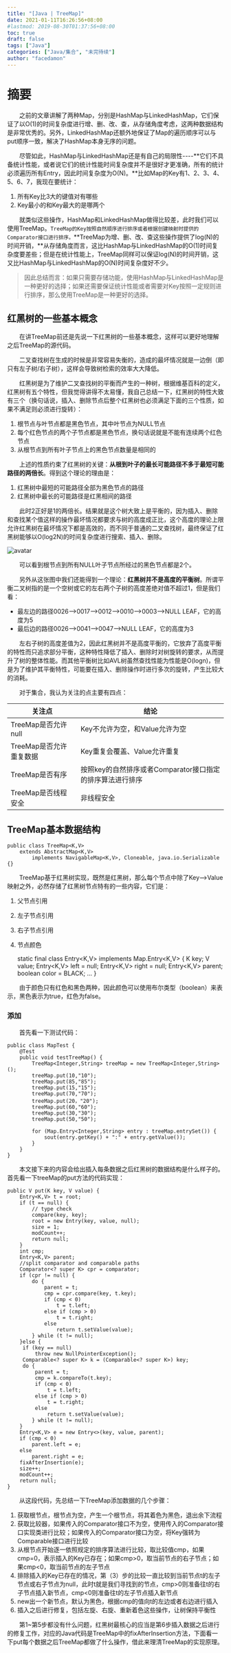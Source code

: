 ```yaml
---
title: "[Java | TreeMap]"
date: 2021-01-11T16:26:56+08:00
#lastmod: 2019-08-30T01:37:56+08:00
toc: true
draft: false
tags: ["Java"]
categories: ["Java/集合", "未完待续"]
author: "facedamon"
---
```


# 摘要

&emsp;&emsp;之前的文章讲解了两种Map，分别是HashMap与LinkedHashMap，它们保证了以O(1)的时间复杂度进行增、删、改、查，从存储角度考虑，这两种数据结构是非常优秀的。另外，LinkedHashMap还额外地保证了Map的遍历顺序可以与put顺序一致，解决了HashMap本身无序的问题。

&emsp;&emsp;尽管如此，HashMap与LinkedHashMap还是有自己的局限性----**它们不具备统计性能，或者说它们的统计性能时间复杂度并不是很好才更准确，所有的统计必须遍历所有Entry，因此时间复杂度为O(N)。**比如Map的Key有1、2、3、4、5、6、7，我现在要统计：

1. 所有Key比3大的键值对有哪些
2. Key最小的和Key最大的是哪两个

&emsp;&emsp;就类似这些操作，HashMap和LinkedHashMap做得比较差，此时我们可以使用TreeMap。`TreeMap的Key按照自然顺序进行排序或者根据创建映射时提供的Comparator接口进行排序。`**TreeMap为增、删、改、查这些操作提供了log(N)的时间开销，**从存储角度而言，这比HashMap与LinkedHashMap的O(1)时间复杂度要差些；但是在统计性能上，TreeMap同样可以保证log(N)的时间开销，这又比HashMap与LinkedHashMap的O(N)时间复杂度好不少。

> 因此总结而言：如果只需要存储功能，使用HashMap与LinkedHashMap是一种更好的选择；如果还需要保证统计性能或者需要对Key按照一定规则进行排序，那么使用TreeMap是一种更好的选择。

## 红黑树的一些基本概念

&emsp;&emsp;在讲TreeMap前还是先说一下红黑树的一些基本概念，这样可以更好地理解之后TreeMap的源代码。

&emsp;&emsp;二叉查找树在生成的时候是非常容易失衡的，造成的最坏情况就是一边倒（即只有左子树/右子树），这样会导致树检索的效率大大降低。

&emsp;&emsp;红黑树是为了维护二叉查找树的平衡而产生的一种树，根据维基百科的定义，红黑树有五个特性，但我觉得讲得不太易懂，我自己总结一下，红黑树的特性大致有三个（换句话说，插入、删除节点后整个红黑树也必须满足下面的三个性质，如果不满足则必须进行旋转）：

1. 根节点与叶节点都是黑色节点，其中叶节点为NULL节点
2. 每个红色节点的两个子节点都是黑色节点，换句话说就是不能有连续两个红色节点
3. 从根节点到所有叶子节点上的黑色节点数量是相同的

&emsp;&emsp;上述的性质约束了红黑树的关键：**从根到叶子的最长可能路径不多于最短可能路径的两倍长**。得到这个理论的理由是：

1. 红黑树中最短的可能路径全部为黑色节点的路径
2. 红黑树中最长的可能路径是红黑相间的路径

&emsp;&emsp;此时2正好是1的两倍长。结果就是这个树大致上是平衡的，因为插入、删除和查找某个值这样的操作最坏情况都要求与树的高度成正比，这个高度的理论上限允许红黑树在最坏情况下都是高效的，而不同于普通的二叉查找树，最终保证了红黑树能够以O(log2N)的时间复杂度进行搜索、插入、删除。

![avatar](https://cdn.jsdelivr.net/gh/facedamon/markdownps2@master/collection/801753-20170517224514744-1577819946.jpg)

&emsp;&emsp;可以看到根节点到所有NULL叶子节点所经过的黑色节点都是2个。

&emsp;&emsp;另外从这张图中我们还能得到一个理论：**红黑树并不是高度的平衡树**。所谓平衡二叉树指的是一个空树或它的左右两个子树的高度差绝对值不超过1，但是我们看：

- 最左边的路径0026-->0017-->0012-->0010-->0003-->NULL LEAF，它的高度为5
- 最后边的路径0026-->0041-->0047-->NULL LEAF，它的高度为3

&emsp;&emsp;左右子树的高度差值为2，因此红黑树并不是高度平衡的，它放弃了高度平衡的特性而只追求部分平衡，这种特性降低了插入、删除时对树旋转的要求，从而提升了树的整体性能。而其他平衡树比如AVL树虽然查找性能为性能是O(logn)，但是为了维护其平衡特性，可能要在插入、删除操作时进行多次的旋转，产生比较大的消耗。

&emsp;&emsp;对于集合，我认为关注的点主要有四点：

|关注点|结论|
|---|---|
|TreeMap是否允许null|Key不允许为空，和Value允许为空|
|TreeMap是否允许重复数据|Key重复会覆盖、Value允许重复|
|TreeMap是否有序|按照key的自然排序或者Comparator接口指定的排序算法进行排序|
|TreeMap是否线程安全|非线程安全|

## TreeMap基本数据结构

    public class TreeMap<K,V>
        extends AbstractMap<K,V>
            implements NavigableMap<K,V>, Cloneable, java.io.Serializable {}

&emsp;&emsp;TreeMap基于红黑树实现，既然是红黑树，那么每个节点中除了Key-->Value映射之外，必然存储了红黑树节点特有的一些内容，它们是：

1. 父节点引用
2. 左子节点引用
3. 右子节点引用
4. 节点颜色

    static final class Entry<K,V> implements Map.Entry<K,V> {
        K key;
        V value;
        Entry<K,V> left = null;
        Entry<K,V> right = null;
        Entry<K,V> parent;
        boolean color = BLACK;
        ...
    }

&emsp;&emsp;由于颜色只有红色和黑色两种，因此颜色可以使用布尔类型（boolean）来表示，黑色表示为true，红色为false。

### 添加

&emsp;&emsp;首先看一下测试代码：

    public class MapTest {
        @Test
        public void testTreeMap() {
            TreeMap<Integer,String> treeMap = new TreeMap<Integer,String>();
            treeMap.put(10,"10");
            treeMap.put(85,"85");
            treeMap.put(15,"15");
            treeMap.put(70,"70");
            treeMap.put(20，"20");
            treeMap.put(60,"60");
            treeMap.put(30,"30");
            treeMap.put(50,"50");

            for (Map.Entry<Integer,String> entry : treeMap.entrySet()) {
                sout(entry.getKey() + ":" + entry.getValue());
            }
        }
    }

&emsp;&emsp;本文接下来的内容会给出插入每条数据之后红黑树的数据结构是什么样子的。首先看一下treeMap的put方法的代码实现：

    public V put(K key, V value) {
        Entry<K,V> t = root;
        if (t == null) {
            // type check
            compare(key, key);
            root = new Entry(key, value, null);
            size = 1;
            modCount++;
            return null;
        }
        int cmp;
        Entry<K,V> parent;
        //split comparator and comparable paths
        Comparator<? super K> cpr = comparator;
        if (cpr != null) {
            do {
                parent = t;
                cmp = cpr.compare(key, t.key);
                if (cmp < 0) 
                    t = t.left;
                else if (cmp > 0)
                    t = t.right;
                else
                    return t.setValue(value);
            } while (t != null);
        }else {
         if (key == null)
             throw new NullPointerException();
         Comparable<? super K> k = (Comparable<? super K>) key;
         do {
             parent = t;
             cmp = k.compareTo(t.key);
             if (cmp < 0)
                 t = t.left;
             else if (cmp > 0)
                 t = t.right;
             else
                 return t.setValue(value);
            } while (t != null);
        }
        Entry<K,V> e = new Entry<>(key, value, parent);
        if (cmp < 0)
            parent.left = e;
        else
            parent.right = e;
        fixAfterInsertion(e);
        size++;
        modCount++;
        return null;
    }

&emsp;&emsp;从这段代码，先总结一下TreeMap添加数据的几个步骤：

1. 获取根节点，根节点为空，产生一个根节点，将其着色为黑色，退出余下流程
2. 获取比较器，如果传入的Comparator接口不为空，使用传入的Comparator接口实现类进行比较；如果传入的Comparator接口为空，将Key强转为Comparable接口进行比较
3. 从根节点开始逐一依照规定的排序算法进行比较，取比较值cmp，如果cmp=0，表示插入的Key已存在；如果cmp>0，取当前节点的右子节点；如果cmp<0，取当前节点的左子节点
4. 排除插入的Key已存在的情况，第（3）步的比较一直比较到当前节点t的左子节点或右子节点为null，此时t就是我们寻找到的节点，cmp>0则准备往t的右子节点插入新节点，cmp<0则准备往t的左子节点插入新节点
5. new出一个新节点，默认为黑色，根据cmp的值向t的左边或者右边进行插入
6. 插入之后进行修复，包括左旋、右旋、重新着色这些操作，让树保持平衡性

&emsp;&emsp;第1~第5步都没有什么问题，红黑树最核心的应当是第6步插入数据之后进行的修复工作，对应的Java代码是TreeMap中的fixAfterInsertion方法，下面看一下put每个数据之后TreeMap都做了什么操作，借此来理清TreeMap的实现原理。

